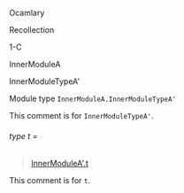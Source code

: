 Ocamlary

Recollection

1-C

InnerModuleA

InnerModuleTypeA'

Module type `InnerModuleA.InnerModuleTypeA'`

This comment is for `InnerModuleTypeA'`.

<a id="type-t"></a>

###### type t =

> [InnerModuleA'.t](Ocamlary.Recollection.argument-1-C.InnerModuleA.InnerModuleA'.md#type-t)

This comment is for `t`.
